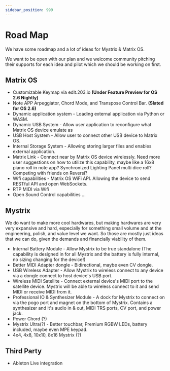 ```yaml
---
sidebar_position: 999
---
```


# Road Map

We have some roadmap and a lot of ideas for Mystrix & Matrix OS.

We want to be open with our plan and we welcome community pitching their supports for each idea and pilot which we should be working on first.

## Matrix OS
- Customizable Keymap via edit.203.io **(Under Feature Preview for OS 2.6 Nightly)**
- Note APP Arpeggiator, Chord Mode, and Transpose Control Bar. **(Slated for OS 2.6)**
- Dynamic application system - Loading external application via Python or WASM.
- Dynamic USB System - Allow user application to reconfigure what Matrix OS device emulate as
- USB Host System - Allow user to connect other USB device to Matrix OS.
- Internal Storage System - Allowing storing larger files and enables external application.
- Matrix Link - Connect near by Matrix OS device wirelessly. Need more user suggestions on how to utilize this capability, maybe like a 16x8 piano roll in note app? Synchronized Lighting Panel multi dice roll? Competing with friends on Reversi?
- Wifi capabilities - Matrix OS WiFi API. Allowing the device to send RESTful API and open WebSockets.
- RTP MIDI via Wifi
- Open Sound Control capabilities
...

## Mystrix

We do want to make more cool hardwares, but making hardwares are very very expansive and hard, especially for something small volume and at the engineering, polish, and value level we want. So those are mostly just ideas that we can do, given the demands and financially viability of them.

- Internal Battery Module - Allow Mystrix to be true standalone (The capability is designed in for all Mystrix and the battery is fully internal, no sizing changing for the device!)
- Better MIDI Adapter dongle - Bidirectional, maybe even CV dongle.
- USB Wireless Adapter - Allow Mystrix to wireless connect to any device via a dongle connect to host device's USB port.
- Wireless MIDI Satellite - Connect external device's MIDI port to the satellite device. Mystrix will be able to wireless connect to it and send MIDI or receive MIDI from it.
- Professional IO & Synthesizer Module - A dock for Mystrix to connect on via the pogo port and magnet on the bottom of Mystrix. Contains a synthesizer and it's audio in & out, MIDI TRS ports, CV port, and power jack.
- Power Chord (?)
- Mystrix Ultra(?) - Better touchbar, Premium RGBW LEDs, battery included, maybe even MPE keypad.
- 4x4, 4x8, 10x10, 8x16 Mystrix (?)

## Third Party
- Ableton Live integration 





